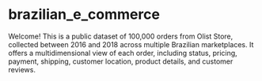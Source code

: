 # brazilian_e_commerce
Welcome! This is a public dataset of 100,000 orders from Olist Store, collected between 2016 and 2018 across multiple Brazilian marketplaces. It offers a multidimensional view of each order, including status, pricing, payment, shipping, customer location, product details, and customer reviews.
